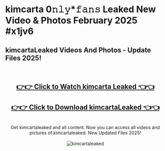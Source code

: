 # kimcarta 0𝚗𝚕𝚢*𝚏𝚊𝚗𝚜 Leaked New Video & Photos February 2025 #x1jv6

<h2>kimcartaLeaked Videos And Photos - Update Files 2025!</h2>
<br>
<div align="center">
<h2><a href="https://mediaupload.pro?title=kimcarta&ref=11F" rel="nofollow">👉👉 Click to Watch kimcarta Leaked 👈👈</a></h2>
<h2><a href="https://mediaupload.pro?title=kimcarta&ref=11F" rel="nofollow">👉👉 Click to Download kimcartaLeaked 👈👈</a></h2>
<br>
Get kimcartaleaked and all content. Now you can access all videos and pictures of kimcartaleaked. New Updated Files 2025!
<br>
<br>
<a href="https://mediaupload.pro?title=kimcarta&ref=11F" rel="nofollow" data-target="animated-image.originalLink"><img src="https://i.ibb.co/Gkj2r4b/banner.png" alt="kimcartaleaked" style="max-width: 100%; display: inline-block;" data-target="animated-image.originalImage"></a>
</div>
<br>

